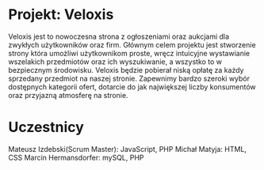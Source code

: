 # Projekt: Veloxis
Veloxis jest to nowoczesna strona z ogłoszeniami oraz aukcjami dla zwykłych
użytkowników oraz firm. Głównym celem projektu jest stworzenie strony która
umożliwi użytkownikom proste, wręcz intuicyjne wystawianie wszelakich
przedmiotów oraz ich wyszukiwanie, a wszystko to w bezpiecznym środowisku.
Veloxis będzie pobierał niską opłatę za każdy sprzedany przedmiot na naszej
stronie. Zapewnimy bardzo szeroki wybór dostępnych kategorii ofert, dotarcie
do jak największej liczby konsumentów oraz przyjazną atmosferę na stronie.

# Uczestnicy
Mateusz Izdebski(Scrum Master): JavaScript, PHP
Michał Matyja: HTML, CSS
Marcin Hermansdorfer: mySQL, PHP
